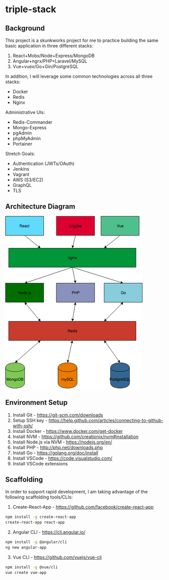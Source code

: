 # triple-stack

## Background
This project is a skunkworks project for me to practice building the same basic application in three different stacks:

1. React+Mobx/Node+Express/MongoDB
2. Angular+ngrx/PHP+Laravel/MySQL
3. Vue+vuex/Go+Gin/PostgreSQL

In addition, I will leverage some common technologies across all three stacks:
* Docker
* Redis
* Nginx

Administrative UIs:
* Redis-Commander
* Mongo-Express
* pgAdmin
* phpMyAdmin
* Portainer

Stretch Goals:
* Authentication (JWTs/OAuth)
* Jenkins
* Vagrant
* AWS (S3/EC2)
* GraphQL
* TLS

## Architecture Diagram
![Architecture](./architecture.png)

## Environment Setup
1. Install Git - https://git-scm.com/downloads 
2. Setup SSH key - https://help.github.com/articles/connecting-to-github-with-ssh/ 
3. Install Docker - https://www.docker.com/get-docker 
4. Install NVM - https://github.com/creationix/nvm#installation
5. Install Node.js via NVM - https://nodejs.org/en/
6. Install PHP - http://php.net/downloads.php 
7. Install Go - https://golang.org/doc/install 
8. Install VSCode - https://code.visualstudio.com/
9. Install VSCode extensions

## Scaffolding
In order to support rapid development, I am taking advantage of the following scaffolding tools/CLIs:
1. Create-React-App - https://github.com/facebook/create-react-app 
```bash
npm install -g create-react-app
create-react-app react-app
```
2. Angular CLI - https://cli.angular.io/ 
```bash
npm install -g @angular/cli
ng new angular-app
```
3. Vue CLI - https://github.com/vuejs/vue-cli
```bash
npm install -g @vue/cli
vue create vue-app
```